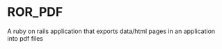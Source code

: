 ROR_PDF
=======

A ruby on rails application that exports data/html pages in an application into pdf files
